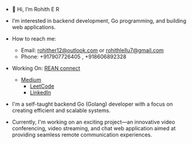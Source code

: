 - 👋 Hi, I’m Rohith E R
- I’m interested in backend development, Go programming, and building web applications.
- How to reach me:
  - Email: rohither12@outlook.com or rohithlellu7@gmail.com
  - Phone: +917907726405 , +918606892328
- Working On: [REAN connect](https://70off.online)
  
  - [Medium](https://github.com/RohithER12)
      - [LeetCode](https://leetcode.com/rohithlellu7/)
      - [LinkedIn](https://www.linkedin.com/in/rohither)
- I'm a self-taught backend Go (Golang) developer with a focus on creating efficient and scalable systems.
-  Currently, I'm working on an exciting project—an innovative video conferencing, video streaming, and chat web application aimed at providing seamless remote communication experiences.


